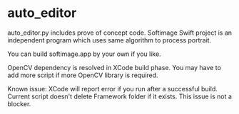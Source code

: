 # auto_editor
auto_editor.py includes prove of concept code.
Softimage Swift project is an independent program which uses same algorithm to process portrait.

You can build softimage.app by your own if you like.

OpenCV dependency is resolved in XCode build phase. You may have to add more script if more OpenCV library is required.

Known issue:
XCode will report error if you run after a successful build. Current script doesn't delete Framework folder if it exists. This issue is not a blocker.
